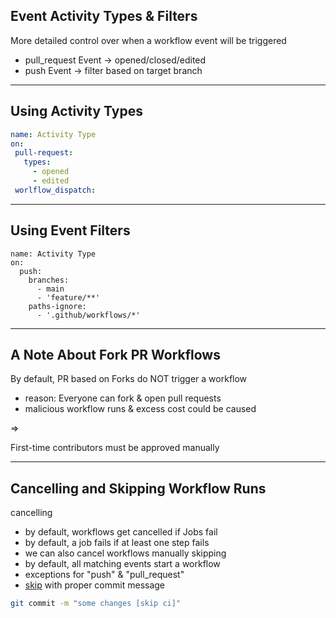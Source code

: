 ## Event Activity Types & Filters

More detailed control over when a workflow event will be triggered
- pull_request Event -> opened/closed/edited
- push Event -> filter based on target branch
---
## Using Activity Types
 ```YAML
name: Activity Type
on:
  pull-request:
    types: 
      - opened
      - edited
  worlflow_dispatch:
```
---
## Using Event Filters
```YML
name: Activity Type
on:
  push:
    branches: 
      - main
      - 'feature/**'
    paths-ignore:
      - '.github/workflows/*'
```
---
## A Note About Fork PR Workflows 
By default, PR based on Forks do NOT trigger a workflow
- reason: Everyone can fork & open pull requests
- malicious workflow runs & excess cost could be caused

=>

First-time contributors must be approved manually

---
## Cancelling and Skipping Workflow Runs

cancelling
- by default, workflows get cancelled if Jobs fail
- by default, a job fails if at least one step fails
- we can also cancel workflows manually
skipping
- by default, all matching events start a workflow
- exceptions for "push" & "pull_request"
- [skip](https://docs.github.com/en/actions/managing-workflow-runs/skipping-workflow-runs) with proper commit message
```BASH
git commit -m "some changes [skip ci]"
```
